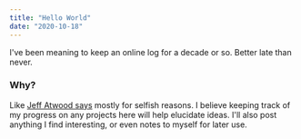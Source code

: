 ```yaml
---
title: "Hello World"
date: "2020-10-18"
---
```


I've been meaning to keep an online log for a decade or so.
Better late than never.

### Why?

Like [Jeff Atwood says](https://blog.codinghorror.com/about-me/) mostly for selfish reasons.
I believe keeping track of my progress on any projects here will help elucidate ideas. I'll also post anything
I find interesting, or even notes to myself for later use.
